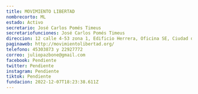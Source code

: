 ```yaml
---
title: MOVIMIENTO LIBERTAD
nombrecorto: ML
estado: Activo
secretario: José Carlos Pomés Timeus
secretariofunciones: José Carlos Pomés Timeus
direccion: 12 calle 4-53 zona 1, Edificio Herrera, Oficina SE, Ciudad de Guatemala
paginaweb: http://movimientolibertad.org/
telefono: 45303873 y 22927772
correo: juliopazbone@gmail.com
facebook: Pendiente
twitter: Pendiente
instagram: Pendiente
tiktok: Pendiente
fundacion: 2022-12-07T18:23:38.611Z
---
```

